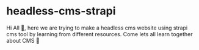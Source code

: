 # headless-cms-strapi
Hi All 👋, here we are trying to make a headless cms website using strapi cms tool by learning from different resources. Come lets all learn together about CMS 📑
